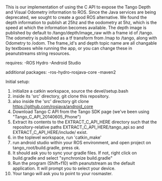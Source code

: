 This is our implementation of using the C API to expose the Tango Depth and Visual Odometry information to ROS.
Since the Java services are being deprecated, we sought to create a good ROS alternative. We found the depth
information to publish at 25hz and the oodometry at 5hz, which is the speed at which the information becomes
available. The depth image is published by default to /tango/depth/image_raw with a frame id of /tango. The
odometry is published as a tf transform from /map to /tango, along with Odometry to /odom. The frame_id's and
depth topic name are all changable by textboxes while running the app, or you can change these in peanutstreams
string resources.

requires:
-ROS Hydro
-Android Studio

additional packages:
-ros-hydro-rosjava-core
-maven2

Initial setup:
1. initialize a catkin workspace, source the devel/setup.bash
2. inside its 'src' directory, git clone this repository.
3. also inside the 'src' directory git clone https://github.com/rosjava/android_core
4. Download Tango C API from the Tango SDK page (we've been using "Tango_C_API_20140605_Phone")
5. Extract its contents to the EXTRACT_C_API_HERE directory such that the repository-relative paths EXTRACT_C_API_HERE/tango_api.so and EXTRACT_C_API_HERE/include/ exist.
6. in the toplevel workspace, run 'catkin_make'
7. run android studio within your ROS environment, and open project on tango_root/build.gradle, press ok.
8. It should ask you to sync your gradle files. If not, right click on build.gradle and select "synchronize build.gradle"
9. Run the program (Shift+f10) with peanutstream as the default application. It will prompt you to select your device.
10. Your tango will ask you to point to your rosmaster.
